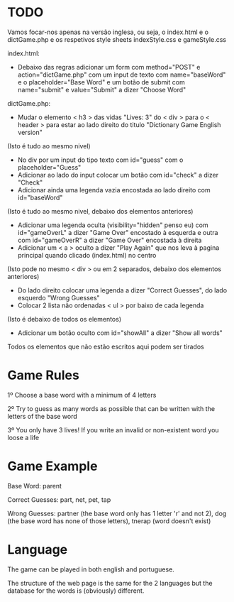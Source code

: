 # TODO
Vamos focar-nos apenas na versão inglesa, ou seja, o index.html e o dictGame.php e os respetivos style sheets indexStyle.css e gameStyle.css

index.html: 
- Debaixo das regras adicionar um form com method="POST" e action="dictGame.php" com um input de texto com name="baseWord" e o placeholder="Base Word" e um botão de submit com name="submit" e value="Submit" a dizer "Choose Word"

dictGame.php: 
- Mudar o elemento < h3 > das vidas "Lives: 3" do < div > para o < header > para estar ao lado direito do titulo "Dictionary Game English version"

(Isto é tudo ao mesmo nivel)
- No div por um input do tipo texto com id="guess" com o placeholder="Guess"
- Adicionar ao lado do input colocar um botão com id="check" a dizer "Check"
- Adicionar ainda uma legenda vazia encostada ao lado direito com id="baseWord"

(Isto é tudo ao mesmo nivel, debaixo dos elementos anteriores)
- Adicionar uma legenda oculta (visibility="hidden" penso eu) com id="gameOverL" a dizer "Game Over" encostado à esquerda e outra com id="gameOverR" a dizer "Game Over" encostada à direita
- Adicionar um < a > oculto a dizer "Play Again" que nos leva à pagina principal quando clicado (index.html) no centro
 
(Isto pode no mesmo < div > ou em 2 separados, debaixo dos elementos anteriores) 
- Do lado direito colocar uma legenda a dizer "Correct Guesses", do lado esquerdo "Wrong Guesses"
- Colocar 2 lista não ordenadas < ul > por baixo de cada legenda
  
(Isto é debaixo de todos os elementos)
- Adicionar um botão oculto com id="showAll" a dizer "Show all words"

Todos os elementos que não estão escritos aqui podem ser tirados


# Game Rules
1º Choose a base word with a minimum of 4 letters

2º Try to guess as many words as possible that can be written with the letters of the base word

3º You only have 3 lives! If you write an invalid or non-existent word you loose a life

# Game Example
Base Word: parent

Correct Guesses: part, net, pet, tap

Wrong Guesses: partner (the base word only has 1 letter 'r' and not 2), dog (the base word has none of those letters), tnerap (word doesn't exist)

# Language
The game can be played in both english and portuguese. 

The structure of the web page is the same for the 2 languages but the database for the words is (obviously) different.

